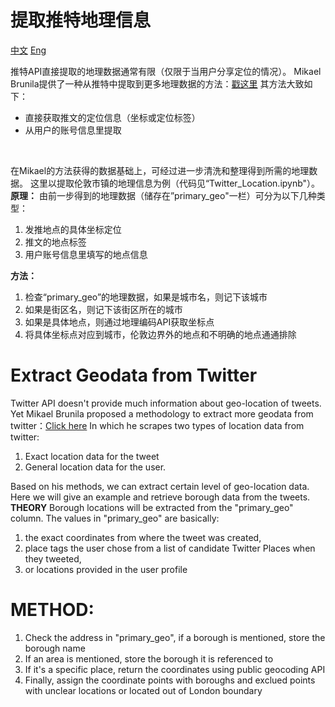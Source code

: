 # 提取推特地理信息
[中文](#提取推特地理信息)  [Eng](#extract-geodata-from-twitter)  

推特API直接提取的地理数据通常有限（仅限于当用户分享定位的情况）。
Mikael Brunila提供了一种从推特中提取到更多地理数据的方法：[戳这里](http://www.mikaelbrunila.fi/2017/03/27/scraping-extracting-mapping-geodata-twitter/)
其方法大致如下：
* 直接获取推文的定位信息（坐标或定位标签）
* 从用户的账号信息里提取

</br>

在Mikael的方法获得的数据基础上，可经过进一步清洗和整理得到所需的地理数据。
这里以提取伦敦市镇的地理信息为例（代码见“Twitter_Location.ipynb"）。
**原理：**
由前一步得到的地理数据（储存在”primary_geo"一栏）可分为以下几种类型：
1. 发推地点的具体坐标定位
2. 推文的地点标签
3. 用户账号信息里填写的地点信息

**方法：**
1. 检查“primary_geo”的地理数据，如果是城市名，则记下该城市
2. 如果是街区名，则记下该街区所在的城市
3. 如果是具体地点，则通过地理编码API获取坐标点
4. 将具体坐标点对应到城市，伦敦边界外的地点和不明确的地点通通排除

# Extract Geodata from Twitter
Twitter API doesn't provide much information about geo-location of tweets.
Yet Mikael Brunila proposed a methodology to extract more geodata from twitter：[Click here](http://www.mikaelbrunila.fi/2017/03/27/scraping-extracting-mapping-geodata-twitter/)
In which he scrapes two types of location data from twitter:
1. Exact location data for the tweet
2. General location data for the user.

Based on his methods, we can extract certain level of geo-location data. Here we will give an example and retrieve borough data from the tweets.
**THEORY**
Borough locations will be extracted from the "primary_geo" column. The values in "primary_geo" are basically:
1. the exact coordinates from where the tweet was created,
2. place tags the user chose from a list of candidate Twitter Places when they tweeted,
3. or locations provided in the user profile

# METHOD:
1. Check the address in "primary_geo", if a borough is mentioned, store the borough name
2. If an area is mentioned, store the borough it is referenced to
3. If it's a specific place, return the coordinates using public geocoding API
4. Finally, assign the coordinate points with boroughs and exclued points with unclear locations or located out of London boundary 


